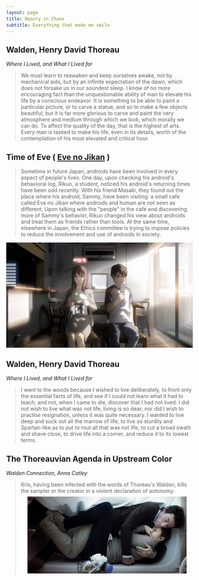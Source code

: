 ```yaml
---
layout: page
title: Beauty in Chaos
subtitle: Everything that made me smile
---
```


## Walden, Henry David Thoreau

*Where I Lived, and What I Lived for*

> We must learn to reawaken and keep ourselves awake, not by mechanical aids, but by an infinite expectation of the dawn, which does not forsake us in our soundest sleep.
> I know of no more encouraging fact than the unquestionable ability of man to elevate his life by a conscious endeavor. 
> It is something to be able to paint a particular picture, or to carve a statue, and so to make a few objects beautiful; 
> but it is far more glorious to carve and paint the very atmosphere and medium through which we look, which morally we can do.
> To affect the quality of the day, that is the highest of arts. 
> Every man is tasked to make his life, even in its details, worth of the contemplation of his most elevated and critical hour.


## Time of Eve ( [Eve no Jikan](http://myanimelist.net/anime/7465/Eve_no_Jikan_Movie) )

> Sometime in future Japan, androids have been involved in every aspect of people's lives. One day, upon checking his android's behavioral log, Rikuo, a student, noticed his android's returning times have been odd recently. With his friend Masaki, they found out the place where his android, Sammy, have been visiting: a small cafe called Eve no Jikan where androids and human are not seen as different. Upon talking with the "people" in the cafe and discovering more of Sammy's behavior, Rikuo changed his view about androids and treat them as friends rather than tools. At the same time, elsewhere in Japan, the Ethics committee is trying to impose policies to reduce the involvement and use of androids in society.

![](/img/260639-time-of-eve-series-time-of-eve-delete.jpg)


## Walden, Henry David Thoreau

*Where I Lived, and What I Lived for*

> I went to the woods because I wished to live deliberately, to front only the essential facts of life, and see if I could not learn what it had to teach, and not, when I came to die, discover that I had not lived. I did not wish to live what was not life, living is so dear; nor did I wish to practise resignation, unless it was quite necessary. I wanted to live deep and suck out all the marrow of life, to live so sturdily and Spartan-like as to put to rout all that was not life, to cut a broad swath and shave close, to drive life into a corner, and reduce it to its lowest terms.


## The Thoreauvian Agenda in Upstream Color

*Walden Connection, Anna Catley*

> Kris, having been infected with the words of Thoreau's Walden, kills the sampler or the creator in a violent declaration of autonomy.
[![](/img/upstream-color.jpg)](https://vimeo.com/92652144)

